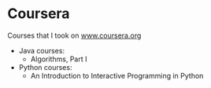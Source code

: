 Coursera
========

Courses that I took on www.coursera.org

 - Java courses:
   - Algorithms, Part I
 - Python courses:
   - An Introduction to Interactive Programming in Python
